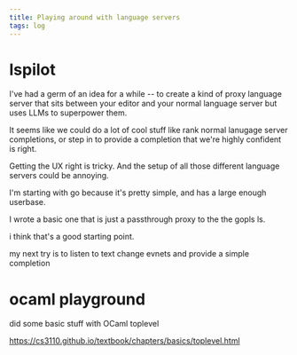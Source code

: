 ```yaml
---
title: Playing around with language servers
tags: log
---
```


# lspilot

I've had a germ of an idea for a while -- to create a kind of proxy language server that sits between your editor and your normal language server but uses LLMs to superpower them.

It seems like we could do a lot of cool stuff like rank normal lanugage server completions, or step in to provide a completion that we're highly confident is right.

Getting the UX right is tricky. And the setup of all those different language servers could be annoying.

I'm starting with go because it's pretty simple, and has a large enough userbase.

I wrote a basic one that is just a passthrough proxy to the the gopls ls.

i think that's a good starting point.

my next try is to listen to text change evnets and provide a simple completion

# ocaml playground

did some basic stuff with OCaml toplevel

https://cs3110.github.io/textbook/chapters/basics/toplevel.html

